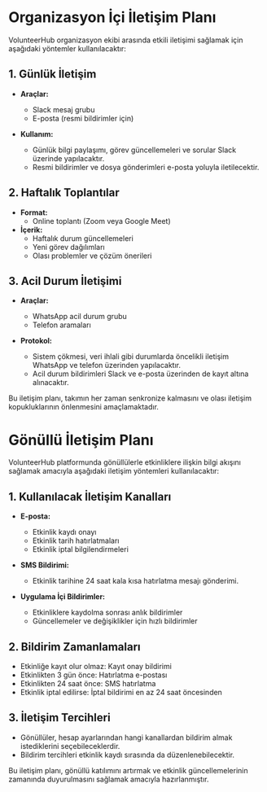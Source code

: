 # Organizasyon İçi İletişim Planı

VolunteerHub organizasyon ekibi arasında etkili iletişimi sağlamak için aşağıdaki yöntemler kullanılacaktır:

## 1. Günlük İletişim

- **Araçlar:**  
  - Slack mesaj grubu
  - E-posta (resmi bildirimler için)

- **Kullanım:**  
  - Günlük bilgi paylaşımı, görev güncellemeleri ve sorular Slack üzerinde yapılacaktır.
  - Resmi bildirimler ve dosya gönderimleri e-posta yoluyla iletilecektir.

## 2. Haftalık Toplantılar

- **Format:**  
  - Online toplantı (Zoom veya Google Meet)
- **İçerik:**  
  - Haftalık durum güncellemeleri
  - Yeni görev dağılımları
  - Olası problemler ve çözüm önerileri

## 3. Acil Durum İletişimi

- **Araçlar:**  
  - WhatsApp acil durum grubu
  - Telefon aramaları

- **Protokol:**  
  - Sistem çökmesi, veri ihlali gibi durumlarda öncelikli iletişim WhatsApp ve telefon üzerinden yapılacaktır.
  - Acil durum bildirimleri Slack ve e-posta üzerinden de kayıt altına alınacaktır.

Bu iletişim planı, takımın her zaman senkronize kalmasını ve olası iletişim kopukluklarının önlenmesini amaçlamaktadır.


# Gönüllü İletişim Planı

VolunteerHub platformunda gönüllülerle etkinliklere ilişkin bilgi akışını sağlamak amacıyla aşağıdaki iletişim yöntemleri kullanılacaktır:

## 1. Kullanılacak İletişim Kanalları

- **E-posta:**  
  - Etkinlik kaydı onayı
  - Etkinlik tarih hatırlatmaları
  - Etkinlik iptal bilgilendirmeleri

- **SMS Bildirimi:**  
  - Etkinlik tarihine 24 saat kala kısa hatırlatma mesajı gönderimi.

- **Uygulama İçi Bildirimler:**  
  - Etkinliklere kaydolma sonrası anlık bildirimler
  - Güncellemeler ve değişiklikler için hızlı bildirimler

## 2. Bildirim Zamanlamaları

- Etkinliğe kayıt olur olmaz: Kayıt onay bildirimi
- Etkinlikten 3 gün önce: Hatırlatma e-postası
- Etkinlikten 24 saat önce: SMS hatırlatma
- Etkinlik iptal edilirse: İptal bildirimi en az 24 saat öncesinden

## 3. İletişim Tercihleri

- Gönüllüler, hesap ayarlarından hangi kanallardan bildirim almak istediklerini seçebileceklerdir.
- Bildirim tercihleri etkinlik kaydı sırasında da düzenlenebilecektir.

Bu iletişim planı, gönüllü katılımını artırmak ve etkinlik güncellemelerinin zamanında duyurulmasını sağlamak amacıyla hazırlanmıştır.
